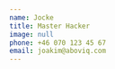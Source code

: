 ```yaml
---
name: Jocke
title: Master Hacker
image: null
phone: +46 070 123 45 67
email: joakim@aboviq.com
---
```



